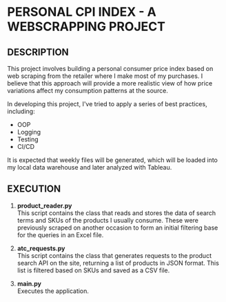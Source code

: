 # PERSONAL CPI INDEX - A WEBSCRAPPING PROJECT

## DESCRIPTION
This project involves building a personal consumer price index based on web scraping from the retailer where I make most of my purchases. I believe that this approach will provide a more realistic view of how price variations affect my consumption patterns at the source.

In developing this project, I've tried to apply a series of best practices, including:

- OOP
- Logging
- Testing
- CI/CD

It is expected that weekly files will be generated, which will be loaded into my local data warehouse and later analyzed with Tableau.

## EXECUTION

1. **product_reader.py**    
This script contains the class that reads and stores the data of search terms and SKUs of the products I usually consume. These were previously scraped on another occasion to form an initial filtering base for the queries in an Excel file.

2. **atc_requests.py**  
This script contains the class that generates requests to the product search API on the site, returning a list of products in JSON format. This list is filtered based on SKUs and saved as a CSV file.

3. **main.py**  
Executes the application.
